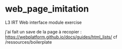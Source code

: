 # web_page_imitation
L3 IRT Web interface module exercise

j'ai fait un save de la page à recopier : 
https://webplatform.github.io/docs/guides/html_lists/
cf /ressources/boilerplate
